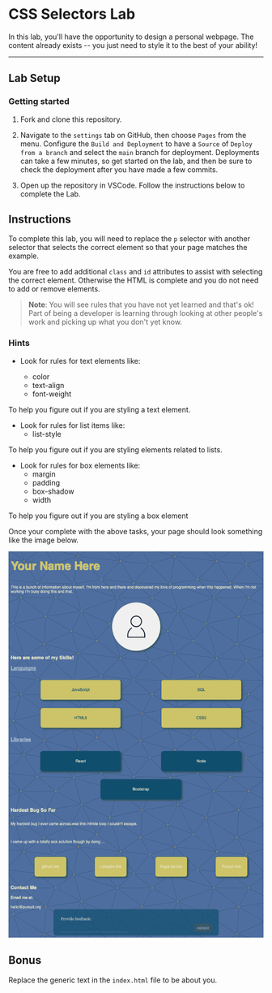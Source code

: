 # CSS Selectors Lab

In this lab, you'll have the opportunity to design a personal webpage. The content already exists -- you just need to style it to the best of your ability!

---

## Lab Setup

### Getting started

1. Fork and clone this repository.

1. Navigate to the `settings` tab on GitHub, then choose `Pages` from the menu. Configure the `Build and Deployment` to have a `Source` of `Deploy from a branch` and select the `main` branch for deployment. Deployments can take a few minutes, so get started on the lab, and then be sure to check the deployment after you have made a few commits.

1. Open up the repository in VSCode. Follow the instructions below to complete the Lab.

## Instructions

To complete this lab, you will need to replace the `p` selector with another selector that selects the correct element so that your page matches the example.

You are free to add additional `class` and `id` attributes to assist with selecting the correct element. Otherwise the HTML is complete and you do not need to add or remove elements.

> **Note**: You will see rules that you have not yet learned and that's ok! Part of being a developer is learning through looking at other people's work and picking up what you don't yet know.

### Hints

- Look for rules for text elements like:

  - color
  - text-align
  - font-weight

To help you figure out if you are styling a text element.

- Look for rules for list items like:
  - list-style

To help you figure out if you are styling elements related to lists.

- Look for rules for box elements like:
  - margin
  - padding
  - box-shadow
  - width

To help you figure out if you are styling a box element

Once your complete with the above tasks, your page should look something like the image below.

![Completed lab image.](./assets/styled-page.png)

## Bonus

Replace the generic text in the `index.html` file to be about you.
